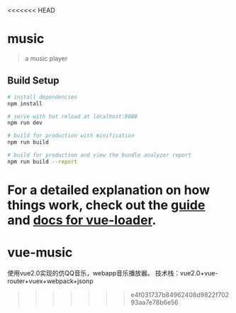 <<<<<<< HEAD
# music

> a music player

## Build Setup

``` bash
# install dependencies
npm install

# serve with hot reload at localhost:8080
npm run dev

# build for production with minification
npm run build

# build for production and view the bundle analyzer report
npm run build --report
```

For a detailed explanation on how things work, check out the [guide](http://vuejs-templates.github.io/webpack/) and [docs for vue-loader](http://vuejs.github.io/vue-loader).
=======
# vue-music
使用vue2.0实现的仿QQ音乐，webapp音乐播放器。
技术栈：vue2.0+vue-router+vuex+webpack+jsonp
>>>>>>> e4f031737b84962408d9822f70293aa7e78b6e56
